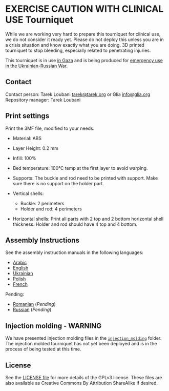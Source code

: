 # EXERCISE CAUTION WITH CLINICAL USE Tourniquet
While we are working very hard to prepare this tourniquet for clinical use, we do not consider it ready yet. Please do not deploy this unless you are in a crisis situation and know exactly what you are doing. 3D printed tourniquet to stop bleeding, especially related to penetrating injuries.

This tourniquet is in use [in Gaza](https://trklou.medium.com/3d-printed-open-source-tourniquet-rationale-failure-analysis-and-proposed-next-steps-of-the-glia-97e8441b4c5a) and is being produced for [emergency use in the Ukrainian-Russian War](https://trklou.medium.com/glias-gaza-tourniquet-is-ready-for-emergency-use-in-ukraine-make-some-if-you-can-ef5f83260b7c).

## Contact
Contact person: Tarek Loubani <tarek@tarek.org> or Glia <info@glia.org>
Repository manager: Tarek Loubani

## Print settings
Print the 3MF file, modified to your needs.

* Material: ABS
* Layer Height: 0.2 mm
* Infill: 100%
* Bed temperature: 100°C temp at the first layer to avoid warping.

* Supports: The buckle and rod need to be printed with support. Make sure there is no support on the holder part.
* Vertical shells:
  * Buckle: 2 perimeters
  * Holder and rod: 4 perimeters
* Horizontal shells: Print all parts with 2 top and 2 bottom horizontal shell thickness. Holder and rod should have 4 top and 4 bottom.

## Assembly Instructions
See the assembly instruction manuals in the following languages:
* [Arabic](assembly_instructions/INSTRUCTIONS_AR.md)
* [English](assembly_instructions/INSTRUCTIONS_EN.md)
* [Ukrainian](assembly_instructions/INSTRUCTIONS_UA.md)
* [Polish](assembly_instructions/INSTRUCTIONS_PL.md)
* [French](assembly_instructions/INSTRUCTIONS_FR.md)

Pending:
* [Romanian](assembly_instructions/INSTRUCTIONS_RO.md) (_Pending_)
* [Russian](assembly_instructions/INSTRUCTIONS_RU.md) (_Pending_)

## Injection molding - WARNING
We have presented injection molding files in the [`injection_molding`](injection_molding) folder. The injection molded tourniquet has not yet been deployed and is in the process of being tested at this time.

## License
See the [LICENSE file](LICENSE) for more details of the GPLv3 license. These files are also available as Creative Commons By Attribution ShareAlike if desired.
